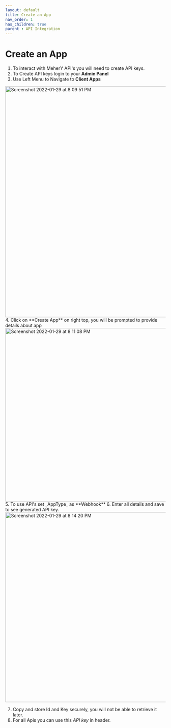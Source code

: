 ```yaml
---
layout: default
title: Create an App
nav_order: 1
has_children: true
parent : API Integration
---
```

# Create an App
1. To interact with MeherY API's you will need to create API keys.
2. To Create API keys login to your **Admin Panel**
3. Use Left Menu to Navigate to **Client Apps**
  <img width="725" alt="Screenshot 2022-01-29 at 8 09 51 PM" src="https://user-images.githubusercontent.com/5462166/151665159-a7f53012-1d4c-4093-898b-cbc7133f1476.png">
4. Click on **Create App** on right top, you will be prompted to provide details about app
  <img width="544" alt="Screenshot 2022-01-29 at 8 11 08 PM" src="https://user-images.githubusercontent.com/5462166/151665205-325645db-7a37-4423-a9ec-ffdc7763d39a.png">
5. To use API's set _AppType_ as **Webhook**  
6. Enter all details and save to see generated API key.
  <img width="596" alt="Screenshot 2022-01-29 at 8 14 20 PM" src="https://user-images.githubusercontent.com/5462166/151665302-7ba41ea6-c0c8-43c9-b34d-791f49c59b79.png">
  
7. Copy and store Id and Key securely, you will not be able to retrieve it later.
8. For all Apis you can use this _API key_ in header.






